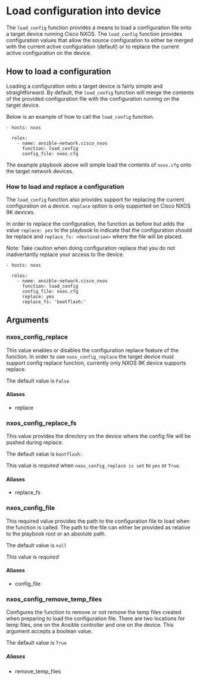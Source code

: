 # Load configuration into device
The `load_config` function provides a means to load a configuration file onto a
target device running Cisco NXOS. The `load_config` function provides
configuration values that allow the source configuration to either be merged
with the current active configuration (default) or to replace the current
active configuration on the device.  


## How to load a configuration
Loading a configuration onto a target device is fairly simple and
straightforward.  By default, the `load_config` function will merge the
contents of the provided configuration file with the configuration running on
the target device.  

Below is an example of how to call the `load_config` function.

```
- hosts: nxos
  
  roles:
    - name: ansible-network.cisco_nxos
      function: load_config
      config_file: nxos.cfg
```

The example playbook above will simple load the contents of `nxos.cfg` onto the
target network devices.

### How to load and replace a configuration
The `load_config` function also provides support for replacing the current
configuration on a device. `replace` option is only supported on Cisco NXOS
9K devices.

In order to replace the configuration, the function as before but adds the
value `replace: yes` to the playbook to indicate that the configuration should
be replace and `replace_fs: <destination>` where the file will be placed.

Note: Take caution when doing configuration replace that you do not
inadvertantly replace your access to the device.

```
- hosts: nxos

  roles:
    - name: ansible-network.cisco_nxos
      function: load_config
      config_file: nxos.cfg
      replace: yes
      replace_fs: 'bootflash:'
```

## Arguments

### nxos_config_replace

This value enables or disables the configuration replace feature of the
function. In order to use `nxos_config_replace` the target device must
support config replace function, currently only NXOS 9K device supports
replace.

The default value is `False`

#### Aliases
* replace

### nxos_config_replace_fs

This value provides the directory on the device where the config file will be
pushed during replace.

The default value is `bootflash:`

This value is *required* when `nxos_config_replace is set` to `yes` or `True`.

#### Aliases

* replace_fs

### nxos_config_file

This required value provides the path to the configuration file to load when
the function is called. The path to the file can either be provided as
relative to the playbook root or an absolute path.  

The default value is `null`

This value is *required*

#### Aliases

* config_file

### nxos_config_remove_temp_files

Configures the function to remove or not remove the temp files created when
preparing to load the configuration file. There are two locations for temp
files, one on the Ansible controller and one on the device. This argument
accepts a boolean value.

The default value is `True`

##### Aliases

* remove_temp_files

